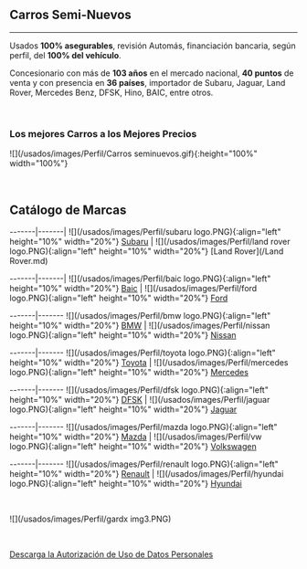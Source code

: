 ## Carros Semi-Nuevos

-----------
Usados **100% asegurables**, revisión Automás, financiación bancaria, según perfil, del **100% del vehículo**.

Concesionario con más de **103 años** en el mercado nacional, **40 puntos** de venta y con presencia en **36 países**, importador de Subaru, Jaguar, Land Rover, Mercedes Benz, DFSK, Hino, BAIC, entre otros.

<p>&nbsp;</p>

### Los mejores Carros a los Mejores Precios

![](/usados/images/Perfil/Carros seminuevos.gif){:height="100%" width="100%"}  


<p>&nbsp;</p>

## Catálogo de Marcas

-------|-------|
![](/usados/images/Perfil/subaru logo.PNG){:align="left" height="10%" width="20%"}   [Subaru](/Subaru.md) | ![](/usados/images/Perfil/land rover logo.PNG){:align="left" height="10%" width="20%"} [Land Rover](/Land Rover.md)

-------|-------|
![](/usados/images/Perfil/baic logo.PNG){:align="left" height="10%" width="20%"}   [Baic](/Baic.md) | ![](/usados/images/Perfil/ford logo.PNG){:align="left" height="10%" width="20%"}   [Ford](/Ford.md)

-------|-------
![](/usados/images/Perfil/bmw logo.PNG){:align="left" height="10%" width="20%"}   [BMW](/BMW.md) | ![](/usados/images/Perfil/nissan logo.PNG){:align="left" height="10%" width="20%"}   [Nissan](/Nissan.md)

-------|-------
![](/usados/images/Perfil/toyota logo.PNG){:align="left" height="10%" width="20%"}   [Toyota](/Toyota.md) | ![](/usados/images/Perfil/mercedes logo.PNG){:align="left" height="10%" width="20%"}   [Mercedes](/Mercedes.md)

-------|-------
![](/usados/images/Perfil/dfsk logo.PNG){:align="left" height="10%" width="20%"}   [DFSK](/DFSK.md) | ![](/usados/images/Perfil/jaguar logo.PNG){:align="left" height="10%" width="20%"}   [Jaguar](/Jaguar.md)

-------|-------
![](/usados/images/Perfil/mazda logo.PNG){:align="left" height="10%" width="20%"}   [Mazda](/Mazda.md) | ![](/usados/images/Perfil/vw logo.PNG){:align="left" height="10%" width="20%"}   [Volkswagen](/Volkswagen.md)

-------|-------
![](/usados/images/Perfil/renault logo.PNG){:align="left" height="10%" width="20%"}   [Renault](/Renault.md) | ![](/usados/images/Perfil/hyundai logo.PNG){:align="left" height="10%" width="20%"}   [Hyundai](/Hyundai.md)


<p>&nbsp;</p>

![](/usados/images/Perfil/gardx img3.PNG)

<p>&nbsp;</p>

<a href="/usados/images/Perfil/Form.pdf" download="Solicitud Persona Natural Praco">Descarga la Autorización de Uso de Datos Personales </a>
